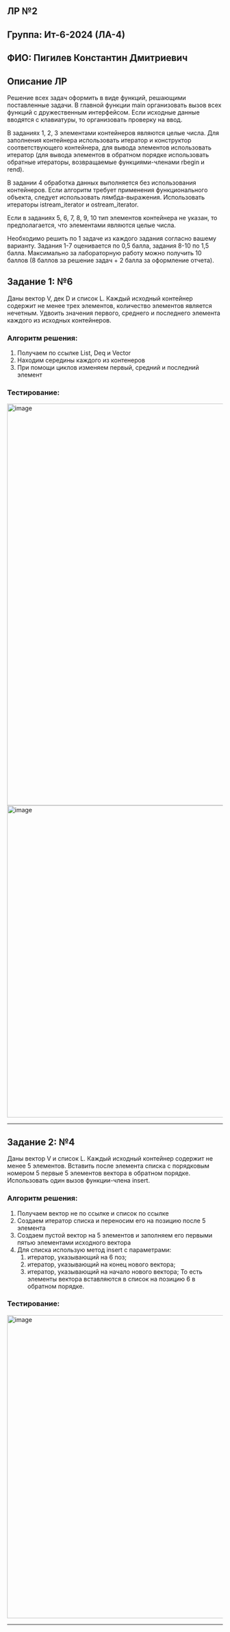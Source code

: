 ## ЛР №2
## Группа: Ит-6-2024 (ЛА-4)
## ФИО: Пигилев Константин Дмитриевич

## Описание ЛР
Решение всех задач оформить в виде функций, решающими поставленные задачи. В главной функции 
main организовать вызов всех функций с дружественным интерфейсом. Если исходные данные 
вводятся с клавиатуры, то организовать проверку на ввод. 

В заданиях 1, 2, 3 элементами контейнеров являются целые числа. Для заполнения контейнера 
использовать итератор и конструктор соответствующего контейнера, для вывода элементов 
использовать итератор (для вывода элементов в обратном порядке использовать обратные 
итераторы, возвращаемые функциями-членами rbegin и rend). 

В задании 4 обработка данных выполняется без использования контейнеров. Если алгоритм требует 
применения функционального объекта, следует использовать лямбда-выражения. Использовать 
итераторы istream_iterator и ostream_iterator. 

Если в заданиях 5, 6, 7, 8, 9, 10 тип элементов контейнера не указан, то предполагается, что 
элементами являются целые числа. 

Необходимо решить по 1 задаче из каждого задания согласно вашему варианту. Задания 1-7 оценивается по 
0,5 балла, задания 8-10 по 1,5 балла. Максимально за лабораторную работу можно получить 10 баллов (8 
баллов за решение задач + 2 балла за оформление отчета). 

## Задание 1: №6
Даны вектор V, дек D и список L. Каждый исходный контейнер содержит не менее трех элементов, количество элементов является нечетным. Удвоить значения первого, среднего и последнего элемента каждого из исходных контейнеров. 

### Алгоритм решения:
1. Получаем по ссылке List, Deq и Vector
2. Находим середины каждого из контенеров
3. При помощи циклов изменяем первый, средний и последний элемент

### Тестирование:
<img width="1823" height="937" alt="image" src="https://github.com/user-attachments/assets/d153b358-4f65-4e1d-9c39-efc32c6af860" />
<img width="1826" height="728" alt="image" src="https://github.com/user-attachments/assets/3258843e-b67d-4046-8529-e070bfe4f812" />

---
## Задание 2: №4
Даны вектор V и список L. Каждый исходный контейнер содержит не менее 5 элементов. Вставить после элемента списка с порядковым номером 5 первые 5 элементов вектора в обратном порядке. Использовать один вызов функции-члена insert.

### Алгоритм решения:
1. Получаем вектор не по ссылке и список по ссылке
2. Создаем итератор списка и переносим его на позицию после 5 элемента
3. Создаем пустой вектор на 5 элементов и заполняем его первыми пятью элементами исходного вектора
4. Для списка использую метод insert с параметрами:
   1) итератор, указывающий на 6 поз;
   2) итератор, указывающий на конец нового вектора;
   3) итератор, указывающий на начало нового вектора;
То есть элементы вектора вставляются в список на позицию 6 в обратном порядке.

### Тестирование:
<img width="1925" height="707" alt="image" src="https://github.com/user-attachments/assets/e3a9c661-8607-4f1e-a433-b229f8d5d618" />

---
